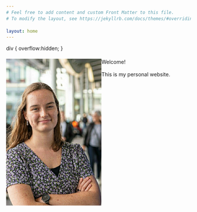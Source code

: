 ```yaml
---
# Feel free to add content and custom Front Matter to this file.
# To modify the layout, see https://jekyllrb.com/docs/themes/#overriding-theme-defaults

layout: home
---
```


div {
    overflow:hidden;
}

<div>
  <img src="Profile.jpeg" height=400 style="float:left">
  <p style="margin: 20px; ">
  Welcome! 
  <br>
  <br>
  This is my personal website.
  </p>
</div>
